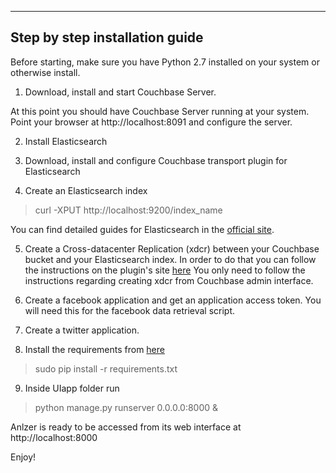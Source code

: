 --------------------------------
Step by step installation guide
--------------------------------

Before starting, make sure you have Python 2.7 installed on your system or otherwise install.

1)	Download, install and start Couchbase Server.

At this point you should have Couchbase Server running at your system.
Point your browser at http://localhost:8091 and configure the server.

2)	Install Elasticsearch

3)	Download, install and configure Couchbase transport plugin for Elasticsearch

4)	Create an Elasticsearch index
> curl -XPUT http://localhost:9200/index_name

You can find detailed guides for Elasticsearch in the [official site](http://www.elasticsearch.org/).

5)	Create a   Cross-datacenter Replication  (xdcr) between your Couchbase bucket and your Elasticsearch index. In order to do that you can follow the instructions on the plugin's site [here](https://github.com/couchbaselabs/elasticsearch-transport-couchbase)
You only need to follow the instructions regarding creating xdcr from Couchbase admin interface.

6)	Create a facebook application and get an application access token. You will need this for the facebook data retrieval script. 

7)	Create a twitter application. 

8)	Install the requirements from [here](UIapp/requirements.txt)
> sudo pip install -r requirements.txt

9)	Inside UIapp folder run 
> python manage.py runserver 0.0.0.0:8000 &


Anlzer is ready to be accessed from its web interface at http://localhost:8000

Enjoy!
